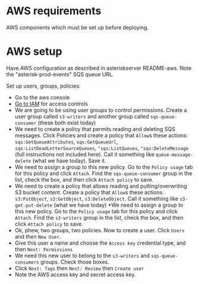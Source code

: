 # AWS requirements

AWS components which must be set up before deploying.

# AWS setup

Have AWS configuration as described in asteriskserver README-aws. Note the "asterisk-prod-events" SQS queue URL.

Set up users, groups, policies:
* Go to the aws console
* [Go to IAM](https://console.aws.amazon.com/iamv2/home) for access controls
* We are going to be using user groups to control permissions. Create a user group called `s3-writers` and another group called `sqs-queue-consumer` (these both exist today)
* We need to create a policy that permits reading and deleting SQS messages. Click Policies and create a policy that `Allow`s these actions: `sqs:GetQueueAttributes`, `sqs:GetQueueUrl`, `sqs:ListDeadLetterSourceQueues`, `"sqs:ListQueues`, `"sqs:DeleteMessage` (full instructions not included here). Call it something like `queue-message-delete` (what we have today). Save it.
* We need to assign a group to this new policy. Go to the `Policy usage` tab for this policy and click `Attach`. Find the `sqs-queue-consumer` group in the list, check the box, and then click `Attach policy` to save.
* We need to create a policy that allows reading and putting/overwriting S3 bucket content. Create a policy that `Allow`s these actions: `s3:PutObject`, `s3:GetObject`, `s3:DeleteObject`. Call it something like `s3-get-put-delete` (what we have today)
*We need to assign a group to this new policy. Go to the `Policy usage` tab for this policy and
click `Attach`. Find the `s3-writers` group in the list, check the box, and then click `Attach policy` to save.
* Ok, phew, two groups, two policies. Now to create a user. Click `Users` and then `New User`.
* Give this user a name and choose the `Access key` credential type, and then `Next: Permissions`
* We need this new user to belong to the `s3-writers` and `sqs-queue-consumers` groups. Check those boxes.
* Click `Next: Tags` then `Next: Review` then `Create user`
* Note the AWS access key and secret access key.
